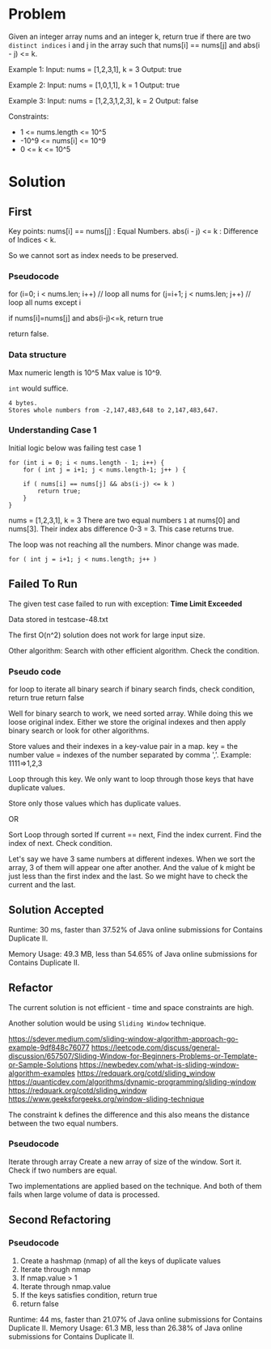 # Problem
Given an integer array nums and an integer k,
return true if there are two `distinct indices` 
i and j in the array such that nums[i] == nums[j] 
and abs(i - j) <= k.

Example 1:
Input: nums = [1,2,3,1], k = 3
Output: true

Example 2:
Input: nums = [1,0,1,1], k = 1
Output: true

Example 3:
Input: nums = [1,2,3,1,2,3], k = 2
Output: false

Constraints:
- 1 <= nums.length <= 10^5
- -10^9 <= nums[i] <= 10^9
- 0 <= k <= 10^5


# Solution
## First

Key points:
nums[i] == nums[j] : Equal Numbers.
abs(i - j) <= k : Difference of Indices < k.

So we cannot sort as index needs to be preserved.

### Pseudocode

for (i=0; i < nums.len; i++) // loop all nums
for (j=i+1; j < nums.len; j++) // loop all nums except i  

if nums[i]=nums[j] and abs(i-j)<=k, return true

return false.

### Data structure
Max numeric length is  10^5
Max value is 10^9.

`int` would suffice.

```
4 bytes. 
Stores whole numbers from -2,147,483,648 to 2,147,483,647.
```

### Understanding Case 1
Initial logic below was failing test case 1
```
for (int i = 0; i < nums.length - 1; i++) {
    for ( int j = i+1; j < nums.length-1; j++ ) {

    if ( nums[i] == nums[j] && abs(i-j) <= k )
        return true;
    }
}
```
nums = [1,2,3,1], k = 3
There are two equal numbers `1` at nums[0] and nums[3].
Their index abs difference 0-3 = 3.
This case returns true.

The loop was not reaching all the numbers. Minor change
was made.
```
for ( int j = i+1; j < nums.length; j++ )
```


## Failed To Run 
The given test case failed to run with exception:
**Time Limit Exceeded**

Data stored in testcase-48.txt

The first O(n^2) solution does not work for 
large input size.

Other algorithm:
Search with other efficient algorithm.
Check the condition.

### Pseudo code
for loop to iterate all
binary search 
if binary search finds, 
    check condition, return true
return false

Well for binary search to work, we need sorted array.
While doing this we loose original index. 
Either we store the original indexes and then apply
binary search or look for other algorithms.


Store values and their indexes in a key-value pair
in a map.
key = the number
value = indexes of the number separated by comma ','.
Example: 1111=>1,2,3

Loop through this key. We only want to loop through 
those keys that have duplicate values.

Store only those values which has duplicate values.


OR

Sort 
Loop through sorted
If current == next, 
    Find the index current.
    Find the index of next.
    Check condition.
    
Let's say we have 3 same numbers at different indexes. 
When we sort the array, 3 of them will appear one after 
another. And the value of k might be just less than the 
first index and the last. So we might have to check the 
current and the last.

## Solution Accepted
Runtime: 30 ms, faster than 37.52% of Java online 
submissions for Contains Duplicate II.

Memory Usage: 49.3 MB, less than 54.65% of Java 
online submissions for Contains Duplicate II.

## Refactor
The current solution is not efficient - time 
and space constraints are high.

Another solution would be using `Sliding Window`
technique.

https://sdever.medium.com/sliding-window-algorithm-approach-go-example-9df848c76077
https://leetcode.com/discuss/general-discussion/657507/Sliding-Window-for-Beginners-Problems-or-Template-or-Sample-Solutions
https://newbedev.com/what-is-sliding-window-algorithm-examples
https://redquark.org/cotd/sliding_window
https://quanticdev.com/algorithms/dynamic-programming/sliding-window
https://redquark.org/cotd/sliding_window
https://www.geeksforgeeks.org/window-sliding-technique

The constraint k defines the difference and 
this also means the distance between the two 
equal numbers.

### Pseudocode
Iterate through array
Create a new array of size of the window.
Sort it.
Check if two numbers are equal.

Two implementations are applied based on the technique.
And both of them fails when large volume of data is 
processed.

## Second Refactoring
### Pseudocode
1. Create a hashmap (nmap) of all the keys of duplicate values
2. Iterate through nmap
3. If nmap.value > 1
4. Iterate through nmap.value
5. If the keys satisfies condition, return true
6. return false

Runtime: 44 ms, faster than 21.07% of Java online submissions for Contains Duplicate II.
Memory Usage: 61.3 MB, less than 26.38% of Java online submissions for Contains Duplicate II.



